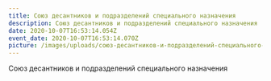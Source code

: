 ```yaml
---
title: Союз десантников и подразделений специального назначения
description: Союз десантников и подразделений специального назначения
date: 2020-10-07T16:53:14.054Z
event_date: 2020-10-07T16:53:14.070Z
picture: /images/uploads/союз-десантников-и-подразделений-специального-назначения.jpg
---
```

Союз десантников и подразделений специального назначения